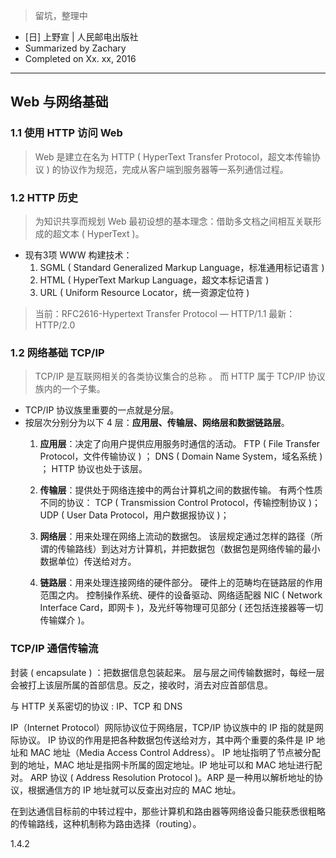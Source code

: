 > 留坑，整理中

- [日] 上野宣 | 人民邮电出版社
- Summarized by Zachary 
- Completed on Xx. xx, 2016

---    

## **Web 与网络基础**

### 1.1 使用 HTTP 访问 Web
> Web 是建立在名为 HTTP ( HyperText Transfer Protocol，超文本传输协议 ) 的协议作为规范，完成从客户端到服务器等一系列通信过程。

### 1.2 HTTP 历史
> 为知识共享而规划 Web
> 最初设想的基本理念：借助多文档之间相互关联形成的超文本 ( HyperText )。

- 现有3项 WWW 构建技术：
    1. SGML ( Standard Generalized Markup Language，标准通用标记语言 )
    2. HTML ( HyperText Markup Language，超文本标记语言 )
    3. URL ( Uniform Resource Locator，统一资源定位符 )

> 当前：RFC2616-Hypertext Transfer Protocol — HTTP/1.1
> 最新：HTTP/2.0

### 1.2 网络基础 TCP/IP

> TCP/IP 是互联网相关的各类协议集合的总称 。
> 而 HTTP 属于 TCP/IP 协议族内的一个子集。

- TCP/IP 协议族里重要的一点就是分层。
- 按层次分别分为以下 4 层：**应用层、传输层、网络层和数据链路层**。
    1. **应用层**：决定了向用户提供应用服务时通信的活动。
        FTP ( File Transfer Protocol，文件传输协议 ) ；
        DNS ( Domain Name System，域名系统 ) ；
        HTTP 协议也处于该层。

    2. **传输层**：提供处于网络连接中的两台计算机之间的数据传输。
        有两个性质不同的协议：
        TCP ( Transmission Control Protocol，传输控制协议 )；
        UDP ( User Data Protocol，用户数据报协议 )；

    3. **网络层**：用来处理在网络上流动的数据包。
        该层规定通过怎样的路径（所谓的传输路线）到达对方计算机，并把数据包（数据包是网络传输的最小数据单位）传送给对方。
    
    4. **链路层**：用来处理连接网络的硬件部分。
        硬件上的范畴均在链路层的作用范围之内。
        控制操作系统、硬件的设备驱动、网络适配器 NIC ( Network Interface Card，即网卡 )，及光纤等物理可见部分 ( 还包括连接器等一切传输媒介 )。
        
### TCP/IP 通信传输流

封装 ( encapsulate ) ：把数据信息包装起来。
层与层之间传输数据时，每经一层会被打上该层所属的首部信息。反之，接收时，消去对应首部信息。

与 HTTP 关系密切的协议 : IP、TCP 和 DNS

IP（Internet Protocol）网际协议位于网络层，TCP/IP 协议族中的 IP 指的就是网际协议。
IP 协议的作用是把各种数据包传送给对方，其中两个重要的条件是 IP 地址和 MAC 地址（Media Access Control Address）。
 IP 地址指明了节点被分配到的地址，MAC 地址是指网卡所属的固定地址。IP 地址可以和 MAC 地址进行配对。
 ARP 协议 ( Address Resolution Protocol )。ARP 是一种用以解析地址的协议，根据通信方的 IP 地址就可以反查出对应的 MAC 地址。

在到达通信目标前的中转过程中，那些计算机和路由器等网络设备只能获悉很粗略的传输路线，这种机制称为路由选择（routing）。

1.4.2
